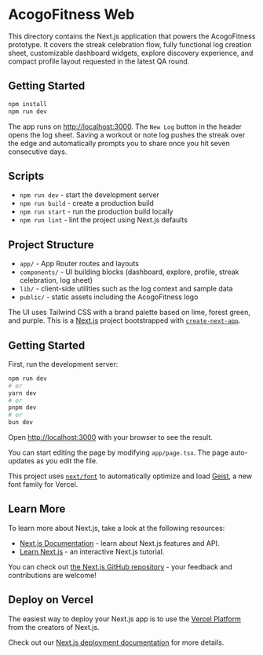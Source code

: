 # AcogoFitness Web

This directory contains the Next.js application that powers the AcogoFitness prototype. It covers the streak celebration flow, fully functional log creation sheet, customizable dashboard widgets, explore discovery experience, and compact profile layout requested in the latest QA round.

## Getting Started

```bash
npm install
npm run dev
```

The app runs on [http://localhost:3000](http://localhost:3000). The `New Log` button in the header opens the log sheet. Saving a workout or note log pushes the streak over the edge and automatically prompts you to share once you hit seven consecutive days.

## Scripts

- `npm run dev` - start the development server
- `npm run build` - create a production build
- `npm run start` - run the production build locally
- `npm run lint` - lint the project using Next.js defaults

## Project Structure

- `app/` - App Router routes and layouts
- `components/` - UI building blocks (dashboard, explore, profile, streak celebration, log sheet)
- `lib/` - client-side utilities such as the log context and sample data
- `public/` - static assets including the AcogoFitness logo

The UI uses Tailwind CSS with a brand palette based on lime, forest green, and purple.
This is a [Next.js](https://nextjs.org) project bootstrapped with [`create-next-app`](https://nextjs.org/docs/app/api-reference/cli/create-next-app).

## Getting Started

First, run the development server:

```bash
npm run dev
# or
yarn dev
# or
pnpm dev
# or
bun dev
```

Open [http://localhost:3000](http://localhost:3000) with your browser to see the result.

You can start editing the page by modifying `app/page.tsx`. The page auto-updates as you edit the file.

This project uses [`next/font`](https://nextjs.org/docs/app/building-your-application/optimizing/fonts) to automatically optimize and load [Geist](https://vercel.com/font), a new font family for Vercel.

## Learn More

To learn more about Next.js, take a look at the following resources:

- [Next.js Documentation](https://nextjs.org/docs) - learn about Next.js features and API.
- [Learn Next.js](https://nextjs.org/learn) - an interactive Next.js tutorial.

You can check out [the Next.js GitHub repository](https://github.com/vercel/next.js) - your feedback and contributions are welcome!

## Deploy on Vercel

The easiest way to deploy your Next.js app is to use the [Vercel Platform](https://vercel.com/new?utm_medium=default-template&filter=next.js&utm_source=create-next-app&utm_campaign=create-next-app-readme) from the creators of Next.js.

Check out our [Next.js deployment documentation](https://nextjs.org/docs/app/building-your-application/deploying) for more details.
